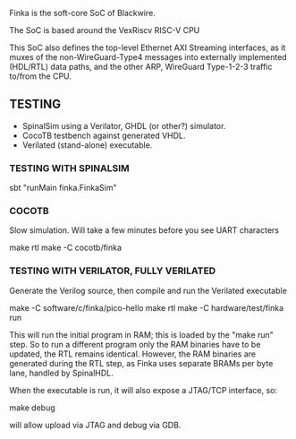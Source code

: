 Finka is the soft-core SoC of Blackwire.

The SoC is based around the VexRiscv RISC-V CPU

This SoC also defines the top-level Ethernet AXI Streaming
interfaces, as it muxes of the non-WireGuard-Type4 messages
into externally implemented (HDL/RTL) data paths, and the
other ARP, WireGuard Type-1-2-3 traffic to/from the CPU.

## TESTING

- SpinalSim using a Verilator, GHDL (or other?) simulator.
- CocoTB testbench against generated VHDL.
- Verilated (stand-alone) executable.

### TESTING WITH SPINALSIM

sbt "runMain finka.FinkaSim"

### COCOTB

Slow simulation. Will take a few minutes before you see UART characters

make rtl
make -C cocotb/finka


### TESTING WITH VERILATOR, FULLY VERILATED

Generate the Verilog source, then compile and run the Verilated executable

make -C software/c/finka/pico-hello
make rtl
make -C hardware/test/finka run

This will run the initial program in RAM; this is loaded by the "make run"
step. So to run a different program only the RAM binaries have to be updated,
the RTL remains identical. However, the RAM binaries are generated during the
RTL step, as Finka uses separate BRAMs per byte lane, handled by SpinalHDL.

When the executable is run, it will also expose a JTAG/TCP interface, so:

make debug

will allow upload via JTAG and debug via GDB.
